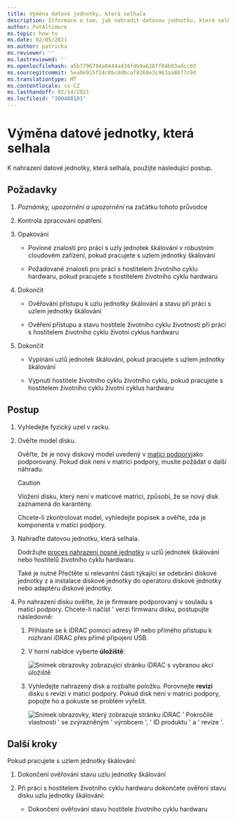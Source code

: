 ```yaml
---
title: Výměna datové jednotky, která selhala
description: Informace o tom, jak nahradit datovou jednotku, která selhala
author: PatAltimore
ms.topic: how-to
ms.date: 02/05/2021
ms.author: patricka
ms.reviewer: ''
ms.lastreviewed: ''
ms.openlocfilehash: a5b7796794a0444a434fdb9a628ff04b93adcc03
ms.sourcegitcommit: 5ea0e915f24c8bcddbcaf8268e3c963aa8877c9d
ms.translationtype: MT
ms.contentlocale: cs-CZ
ms.lasthandoff: 02/14/2021
ms.locfileid: "100488101"
---
```

# <a name="replacing-a-failed-data-drive"></a>Výměna datové jednotky, která selhala

K nahrazení datové jednotky, která selhala, použijte následující postup.

## <a name="prerequisites"></a>Požadavky

1.  *Poznámky, upozornění a upozornění* na začátku tohoto průvodce

2.  Kontrola zpracování opatření.

3.  Opakování

    -   Povinné znalosti pro práci s uzly jednotek škálování v robustním cloudovém zařízení, pokud pracujete s uzlem jednotky škálování

    -   Požadované znalosti pro práci s hostitelem životního cyklu hardwaru, pokud pracujete s hostitelem životního cyklu hardwaru

4.  Dokončit

    -   Ověřování přístupu k uzlu jednotky škálování a stavu při práci s uzlem jednotky škálování

    -   Ověření přístupu a stavu hostitele životního cyklu životnosti při práci s hostitelem životního cyklu životní cyklus hardwaru

5.  Dokončit

    -   Vypínání uzlů jednotek škálování, pokud pracujete s uzlem jednotky škálování

    -   Vypnutí hostitele životního cyklu životního cyklu, pokud pracujete s hostitelem životního cyklu životní cyklus hardwaru

## <a name="steps"></a>Postup

1.  Vyhledejte fyzický uzel v racku.

2.  Ověřte model disku.

    Ověřte, že je nový diskový model uvedený v [matici podpory](https://www.dell.com/support/home/product-support/product/cloud-for-microsoft-azure-stack14g/docs#q%3Dsupport%20matrix%26sort%3Ddate%20descending%26f%3Alang%3D%5Ben%5D)jako podporovaný.
    Pokud disk není v matrici podpory, musíte požádat o další náhradu.
    
    > [!CAUTION]
    > Vložení disku, který není v maticové matrici, způsobí, že se nový disk zaznamená do karantény.
        
    Chcete-li zkontrolovat model, vyhledejte popisek a ověřte, zda je komponenta v matici podpory.
    
3.  Nahraďte datovou jednotku, která selhala.

    Dodržujte [proces nahrazení nosné jednotky](https://www.dell.com/support/manuals/us/en/04/poweredge-r640/per640_ism_pub/dell-emc-poweredge-r640-overview?guid=guid-f39be9ba-158c-45e3-b8b1-f07bb750d6d4) u uzlů jednotek škálování nebo hostitelů životního cyklu hardwaru.
    
    Také je nutné Přečtěte si relevantní části týkající se odebrání diskové jednotky z a instalace diskové jednotky do operátoru diskové jednotky nebo adaptéru diskové jednotky.
    
4.  Po nahrazení disku ověřte, že je firmware podporovaný v souladu s maticí podpory. Chcete-li načíst \' verzi firmwaru disku, postupujte následovně:

    1.  Přihlaste se k iDRAC pomocí adresy IP nebo přímého přístupu k rozhraní iDRAC přes přímé připojení USB.

    1.  V horní nabídce vyberte **úložiště**:

        ![Snímek obrazovky zobrazující stránku iDRAC s vybranou akcí úložiště](media/image-30.png)
    
    1.  Vyhledejte nahrazený disk a rozbalte položku. Porovnejte **revizi** disku s revizí v matici podpory. Pokud disk není v matrici podpory, popojte ho a pokuste se problém vyřešit.

        ![Snímek obrazovky, který zobrazuje stránku iDRAC ' Pokročilé vlastnosti ' se zvýrazněným ' výrobcem ', ' ID produktu ' a ' revize '.](media/image-31.png)
        
## <a name="next-steps"></a>Další kroky

Pokud pracujete s uzlem jednotky škálování:

1.  Dokončení ověřování stavu uzlu jednotky škálování

2.  Při práci s hostitelem životního cyklu hardwaru dokončete ověření stavu disku uzlu jednotky škálování:

    -   Dokončení ověřování stavu hostitele životního cyklu hardwaru
    
